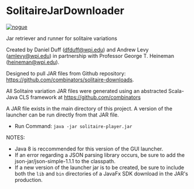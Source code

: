 # SolitaireJarDownloader
<a href="https://java-nogue.io" rel="nofollow"><img src="https://camo.githubusercontent.com/d7558dcb1235994939a8ab60181d2f940f9057c6c9f12a886b65524a56f156c3/68747470733a2f2f696d672e6573612e696f2f75706c6f6164732f70726f64756374696f6e2f6174746163686d656e74732f31373539362f323032312f30352f31382f3130313539302f31306639623332642d663161622d346633622d613566312d6563666234616630316339392e706e67" alt="nogue" data-canonical-src="https://img.esa.io/uploads/production/attachments/17596/2021/05/18/101590/10f9b32d-f1ab-4f3b-a5f1-ecfb4af01c99.png" style="max-width: 100%;"></a>

Jar retriever and runner for solitaire variations

Created by Daniel Duff (dfduff@wpi.edu) and Andrew Levy (amlevy@wpi.edu) 
in partnership with Professor George T. Heineman (heineman@wpi.edu).

Designed to pull JAR files from Github repository: <a>https://github.com/combinators/solitaire-downloads</a>.

All Solitaire variation JAR files were generated using an abstracted Scala-Java CLS framework at <a>https://github.com/combinators</a>

A JAR file exists in the main directory of this project. A version of the launcher can be run directly from that JAR file. 
- Run Command: ```java -jar solitaire-player.jar```

NOTES: 
- Java 8 is reccommended for this version of the GUI launcher.
- If an error regarding a JSON parsing library occurs, be sure to add the json-jar/json-simple-1.1.1 to the classpath.
- If a new version of the launcher jar is to be created, be sure to include both the ```lib``` and ```bin``` directories of a JavaFx SDK download in the JAR's production. 
